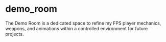 # demo_room
The Demo Room is a dedicated space to refine my FPS player mechanics, weapons, and animations within a controlled environment for future projects.
